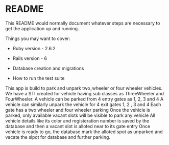 # README

This README would normally document whatever steps are necessary to get the
application up and running.

Things you may want to cover:

* Ruby version - 2.6.2
* Rails version - 6

* Database creation and migrations

* How to run the test suite

This app is build to park and unpark two_wheeler or four wheeler vehicles.
We have a STI created for vehicle having sub classes as ThreeWheeler and FourWheeler.
A vehicle can be parked from 4 entry gates as 1, 2, 3 and 4
A vehicle can similarly unpark the vehicle for 4 exit gates 1, 2 , 3 and 4
Each gate has a two wheeler and four wheeler parking
Once the vehicle is parked, only available vacant slots will be visible to park any vehicle
All vehicle details like its color and registeration number is saved by the database and then a vacant slot is alloted near to its gate entry
Once vehicle is ready to go, the database mark the alloted spot as unparked and vacate the slpot for database and further parking.

